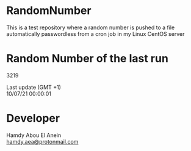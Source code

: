 # RandomNumber    
This is a test repository where a random number is pushed to a file automatically passwordless from a cron job in my Linux CentOS server    
# Random Number of the last run   
3219
      
Last update (GMT +1)    
10/07/21 00:00:01
# Developer    
Hamdy Abou El Anein   
hamdy.aea@protonmail.com
